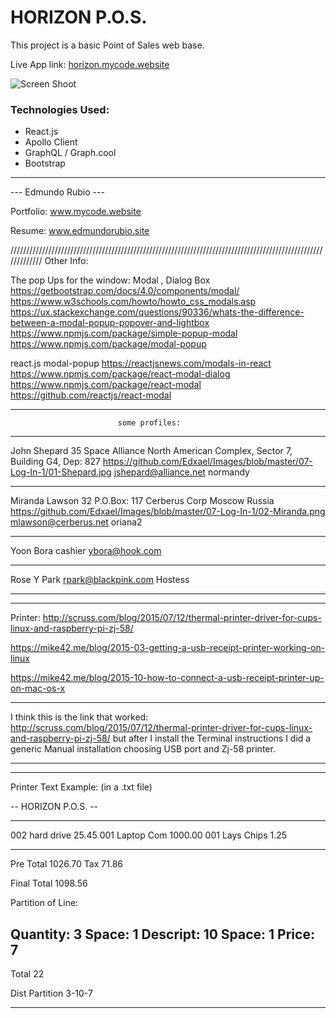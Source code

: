 # HORIZON P.O.S.

This project is a basic Point of Sales web base.

Live App link: [horizon.mycode.website](http://senators.mycode.website/)

![Screen Shoot](/src/comps/img/ssrr.png)


### Technologies Used:
- React.js
- Apollo Client
- GraphQL / Graph.cool
- Bootstrap

----

   ---  Edmundo Rubio  ---

Portfolio: www.mycode.website

Resume: www.edmundorubio.site


/////////////////////////////////////////////////////////////////////////////////////////////////////////////
Other Info:

The pop Ups for the window: Modal , Dialog Box
https://getbootstrap.com/docs/4.0/components/modal/
https://www.w3schools.com/howto/howto_css_modals.asp
https://ux.stackexchange.com/questions/90336/whats-the-difference-between-a-modal-popup-popover-and-lightbox
https://www.npmjs.com/package/simple-popup-modal
https://www.npmjs.com/package/modal-popup

react.js modal-popup
https://reactjsnews.com/modals-in-react
https://www.npmjs.com/package/react-modal-dialog
https://www.npmjs.com/package/react-modal
https://github.com/reactjs/react-modal


************************************************************************
                            some profiles:
************************************************************************
John
Shepard
35
Space Alliance North American Complex, Sector 7, Building G4, Dep: 827
https://github.com/Edxael/Images/blob/master/07-Log-In-1/01-Shepard.jpg
jshepard@alliance.net
normandy

*********************************
Miranda
Lawson
32
P.O.Box: 117 Cerberus Corp Moscow Russia
https://github.com/Edxael/Images/blob/master/07-Log-In-1/02-Miranda.png     
mlawson@cerberus.net
oriana2

*********************************

Yoon Bora
cashier
ybora@hook.com

*********************************

Rose Y Park
rpark@blackpink.com
Hostess


************************************************************************




*************************************************************************************************
Printer:
http://scruss.com/blog/2015/07/12/thermal-printer-driver-for-cups-linux-and-raspberry-pi-zj-58/

https://mike42.me/blog/2015-03-getting-a-usb-receipt-printer-working-on-linux

https://mike42.me/blog/2015-10-how-to-connect-a-usb-receipt-printer-up-on-mac-os-x

***************************************************************************************************
I think this is the link that worked:
http://scruss.com/blog/2015/07/12/thermal-printer-driver-for-cups-linux-and-raspberry-pi-zj-58/
but after I install the Terminal instructions I did a generic Manual installation choosing USB port and Zj-58 printer.
***************************************************************************************************

----------------------
Printer Text Example:
(in a .txt file)

-- HORIZON P.O.S. --
**********************

002 hard drive   25.45
001 Laptop Com 1000.00
001 Lays Chips    1.25

----------------------
Pre Total      1026.70
Tax              71.86

Final Total    1098.56


Partition of Line:

Quantity:  3
Space:     1
Descript: 10
Space:     1
Price:     7
-------------
Total     22

Dist Partition
3-10-7

----------------------

